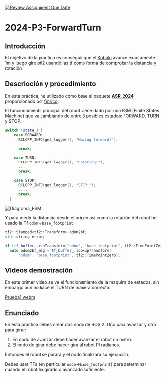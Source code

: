 [![Review Assignment Due Date](https://classroom.github.com/assets/deadline-readme-button-24ddc0f5d75046c5622901739e7c5dd533143b0c8e959d652212380cedb1ea36.svg)](https://classroom.github.com/a/uJohVe6m)
# 2024-P3-ForwardTurn
## Introducción
El objetivo de la practica es conseguir que el [Kobuki](https://robots.ros.org/kobuki/) avance exactamente 1m y luego gire pi/2 usando las tf como forma de comprobar la distancia y rotación

## Descrioción y procedimiento
En esta práctica, he utilizado como bsae el paquete [**ASR_2024**](https://github.com/Docencia-fmrico/ASR_2024) proporcionado por [fmrico](https://github.com/fmrico).  

El funcionamiento principal del robot viene dado por una FSM (Finite States Machine) que va cambiando de entre 3 posibles estados: FORWARD, TURN y STOP.
```cpp
switch (state_) {
    case FORWARD:
      RCLCPP_INFO(get_logger(), "Moving forward!");
      ...
      break;

    case TURN:
      RCLCPP_INFO(get_logger(), "Rotating!");
      ...
      break;

    case STOP:
      RCLCPP_INFO(get_logger(), "STOP!");
      ....
      break;
  }
```
![Diagrama_FSM](https://github.com/Docencia-fmrico/p3-forwardturn-jmartinm2021/assets/92941332/10f33708-1f11-4492-abcd-7083a98e1fa9)
  
Y para medir la distancia desde el origen así como la rotación del robot he usado la Tf `odom`->`base_footprint`  
```cpp
tf2::Stamped<tf2::Transform> odom2bf;
std::string error;

if (tf_buffer_.canTransform("odom", "base_footprint", tf2::TimePointZero, &error)) {
  auto odom2bf_msg = tf_buffer_.lookupTransform(
      "odom", "base_footprint", tf2::TimePointZero);
```
  
## Videos demostración
En este primer video se ve el funcionamiento de la maquina de estados, sin embargo aun no hace el TURN de manera correcta:

[Prueba1.webm](https://github.com/Docencia-fmrico/p3-forwardturn-jmartinm2021/assets/92941332/ea76c794-bc62-4223-8cbd-aef447d0f0dd)
  
## Enunciado

En esta práctica debes crear dos nodo de ROS 2: Uno para avanzar y otro para girar:

1. En nodo de avanzar debe hacer avanzar el robot un metro.
2. El nodo de girar debe hacer gira al robot PI radianes.

Entonces el robot se parará y el nodo finalizará su ejecución.

Debes usar TFs (en partícular `odom`->`base_footprint`) para determinar cuando el robot ha girado o avanzado suficiente.

